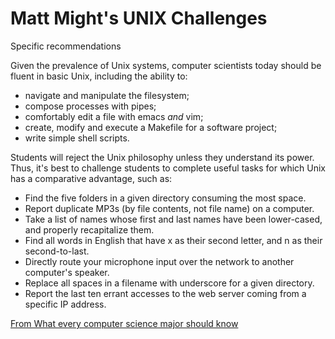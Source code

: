 # Matt Might's UNIX Challenges

Specific recommendations

Given the prevalence of Unix systems, computer scientists today should be fluent in basic Unix, including the ability to:

* navigate and manipulate the filesystem;
* compose processes with pipes;
* comfortably edit a file with emacs *and* vim;
* create, modify and execute a Makefile for a software project;
* write simple shell scripts.

Students will reject the Unix philosophy unless they understand its power. Thus, it's best to challenge students to complete useful tasks for which Unix has a comparative advantage, such as:

* Find the five folders in a given directory consuming the most space.
* Report duplicate MP3s (by file contents, not file name) on a computer.
* Take a list of names whose first and last names have been lower-cased, and properly recapitalize them.
* Find all words in English that have x as their second letter, and n as their second-to-last.
* Directly route your microphone input over the network to another computer's speaker.
* Replace all spaces in a filename with underscore for a given directory.
* Report the last ten errant accesses to the web server coming from a specific IP address.

[From What every computer science major should know](http://matt.might.net/articles/what-cs-majors-should-know/)
